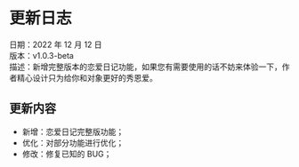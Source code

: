 # 更新日志

日期：2022 年 12 月 12 日<br/>
版本：v1.0.3-beta<br/>
描述：新增完整版本的恋爱日记功能，如果您有需要使用的话不妨来体验一下，作者精心设计只为给你和对象更好的秀恩爱。

## 更新内容

- 新增：恋爱日记完整版功能；
- 优化：对部分功能进行优化；
- 修改：修复已知的 BUG；

